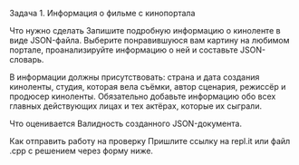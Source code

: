 Задача 1. Информация о фильме с кинопортала


Что нужно сделать
Запишите подробную информацию о киноленте в виде JSON-файла. Выберите понравившуюся вам картину на любимом портале, проанализируйте информацию о ней и составьте JSON-словарь.

В информации должны присутствовать: страна и дата создания киноленты, студия, которая вела съёмки, автор сценария, режиссёр и продюсер киноленты. Обязательно добавьте информацию обо всех главных действующих лицах и тех актёрах, которые их сыграли.



Что оценивается
Валидность созданного JSON-документа.



Как отправить работу на проверку
Пришлите ссылку на repl.it или файл .срр с решением через форму ниже.